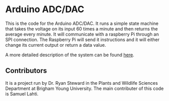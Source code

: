 # Arduino ADC/DAC

This is the code for the Arduino ADC/DAC. It runs a simple state machine
that takes the voltage on its input 60 times a minute and then returns the
average every minute. It will communicate with a raspberry Pi through an SPI
connection. The Raspberry Pi will send it instructions and it will either
change its current output or return a data value.

A more detailed description of the system can be found [here](https://docs.google.com/document/d/1yu_FLf-eIkDXZ3RdOsL7_ZVePAdN1JockzXvX2gE-KU/edit?usp=sharing).
## Contributors
It is a project run by Dr. Ryan Steward in the Plants and Wildlife Sciences Department
at Brigham Young University. The main contributer of this code is Samuel Lahti.